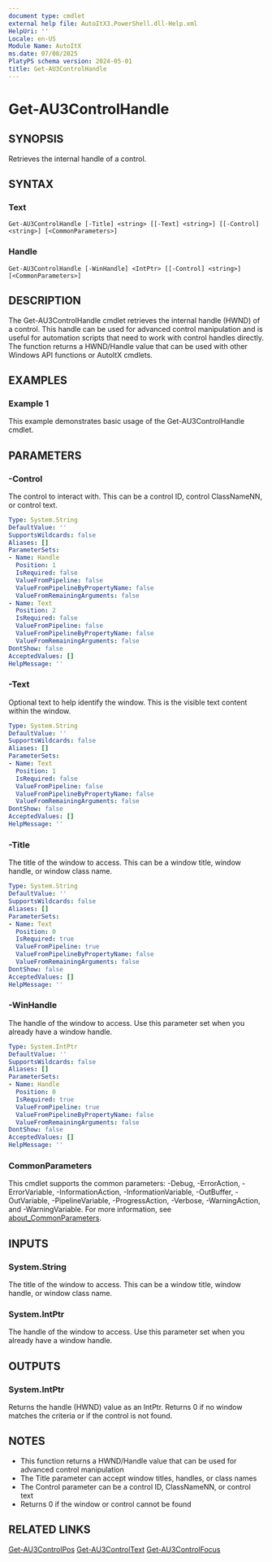 ```yaml
---
document type: cmdlet
external help file: AutoItX3.PowerShell.dll-Help.xml
HelpUri: ''
Locale: en-US
Module Name: AutoItX
ms.date: 07/08/2025
PlatyPS schema version: 2024-05-01
title: Get-AU3ControlHandle
---
```


# Get-AU3ControlHandle

## SYNOPSIS

Retrieves the internal handle of a control.

## SYNTAX

### Text

```
Get-AU3ControlHandle [-Title] <string> [[-Text] <string>] [[-Control] <string>] [<CommonParameters>]
```

### Handle

```
Get-AU3ControlHandle [-WinHandle] <IntPtr> [[-Control] <string>] [<CommonParameters>]
```



## DESCRIPTION

The Get-AU3ControlHandle cmdlet retrieves the internal handle (HWND) of a control. This handle can be used for advanced control manipulation and is useful for automation scripts that need to work with control handles directly. The function returns a HWND/Handle value that can be used with other Windows API functions or AutoItX cmdlets.

## EXAMPLES

### Example 1

This example demonstrates basic usage of the Get-AU3ControlHandle cmdlet.

## PARAMETERS

### -Control

The control to interact with. This can be a control ID, control ClassNameNN, or control text.

```yaml
Type: System.String
DefaultValue: ''
SupportsWildcards: false
Aliases: []
ParameterSets:
- Name: Handle
  Position: 1
  IsRequired: false
  ValueFromPipeline: false
  ValueFromPipelineByPropertyName: false
  ValueFromRemainingArguments: false
- Name: Text
  Position: 2
  IsRequired: false
  ValueFromPipeline: false
  ValueFromPipelineByPropertyName: false
  ValueFromRemainingArguments: false
DontShow: false
AcceptedValues: []
HelpMessage: ''
```

### -Text

Optional text to help identify the window. This is the visible text content within the window.

```yaml
Type: System.String
DefaultValue: ''
SupportsWildcards: false
Aliases: []
ParameterSets:
- Name: Text
  Position: 1
  IsRequired: false
  ValueFromPipeline: false
  ValueFromPipelineByPropertyName: false
  ValueFromRemainingArguments: false
DontShow: false
AcceptedValues: []
HelpMessage: ''
```

### -Title

The title of the window to access. This can be a window title, window handle, or window class name.

```yaml
Type: System.String
DefaultValue: ''
SupportsWildcards: false
Aliases: []
ParameterSets:
- Name: Text
  Position: 0
  IsRequired: true
  ValueFromPipeline: true
  ValueFromPipelineByPropertyName: false
  ValueFromRemainingArguments: false
DontShow: false
AcceptedValues: []
HelpMessage: ''
```

### -WinHandle

The handle of the window to access. Use this parameter set when you already have a window handle.

```yaml
Type: System.IntPtr
DefaultValue: ''
SupportsWildcards: false
Aliases: []
ParameterSets:
- Name: Handle
  Position: 0
  IsRequired: true
  ValueFromPipeline: true
  ValueFromPipelineByPropertyName: false
  ValueFromRemainingArguments: false
DontShow: false
AcceptedValues: []
HelpMessage: ''
```

### CommonParameters

This cmdlet supports the common parameters: -Debug, -ErrorAction, -ErrorVariable,
-InformationAction, -InformationVariable, -OutBuffer, -OutVariable, -PipelineVariable,
-ProgressAction, -Verbose, -WarningAction, and -WarningVariable. For more information, see
[about_CommonParameters](https://go.microsoft.com/fwlink/?LinkID=113216).

## INPUTS

### System.String

The title of the window to access. This can be a window title, window handle, or window class name.

### System.IntPtr

The handle of the window to access. Use this parameter set when you already have a window handle.

## OUTPUTS

### System.IntPtr

Returns the handle (HWND) value as an IntPtr. Returns 0 if no window matches the criteria or if the control is not found.

## NOTES

- This function returns a HWND/Handle value that can be used for advanced control manipulation
- The Title parameter can accept window titles, handles, or class names
- The Control parameter can be a control ID, ClassNameNN, or control text
- Returns 0 if the window or control cannot be found

## RELATED LINKS

[Get-AU3ControlPos](Get-AU3ControlPos.md)
[Get-AU3ControlText](Get-AU3ControlText.md)
[Get-AU3ControlFocus](Get-AU3ControlFocus.md)











